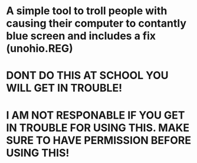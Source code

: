 # A simple tool to troll people with causing their computer to contantly blue screen and includes a fix (unohio.REG)
# DONT DO THIS AT SCHOOL YOU WILL GET IN TROUBLE!
# I AM NOT RESPONABLE IF YOU GET IN TROUBLE FOR USING THIS.  MAKE SURE TO HAVE PERMISSION BEFORE USING THIS!
